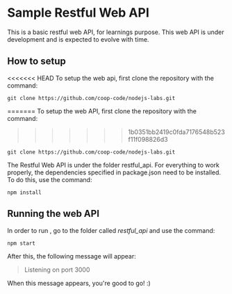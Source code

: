 # Sample Restful Web API

This is a basic restful web API, for learnings purpose. This web API is under development and is expected to evolve with time.

## How to setup

<<<<<<< HEAD
To setup the web api, first clone the repository with the command:
```
git clone https://github.com/coop-code/nodejs-labs.git
``` 
=======
To setup the web API, first clone the repository with the command:
>>>>>>> 1b0351bb2419c0fda7176548b523f11f098826d3

```git clone https://github.com/coop-code/nodejs-labs.git```

The Restful Web API is under the folder restful_api.
For everything to work properly, the dependencies specified in package.json need to be installed. To do this, use the command:

```npm install``` 

## Running the web API

In order to run , go to the folder called *restful_api* and use the command:

```npm start```

After this, the following message will appear:

> Listening on port 3000

When this message appears, you're good to go! :)
